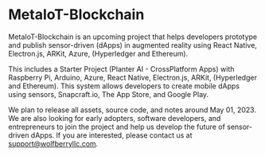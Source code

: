 # MetaIoT-Blockchain

MetaIoT-Blockchain is an upcoming project that helps developers prototype and publish sensor-driven (dApps) in augmented reality using React Native, Electron.js, ARKit, Azure, (Hyperledger and Ethereum).

This includes a Starter Project (Planter AI - CrossPlatform Apps) with Raspberry Pi, Arduino, Azure, React Native, Electron.js, ARKit, (Hyperledger and Ethereum). This system allows developers to create mobile dApps using sensors, Snapcraft.io, The App Store, and Google Play.

We plan to release all assets, source code, and notes around May 01, 2023. We are also looking for early adopters, software developers, and entrepreneurs to join the project and help us develop the future of sensor-driven dApps. If you are interested, please contact us at support@wolfberryllc.com.
